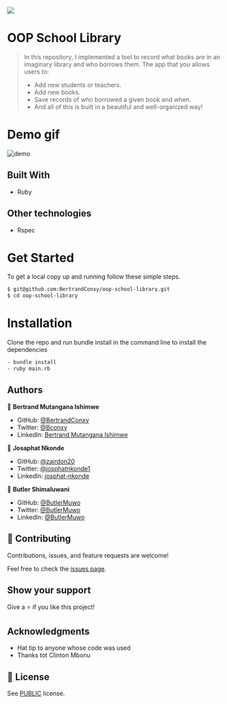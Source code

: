 ![](https://img.shields.io/badge/school-library-blue)

# OOP School Library

> In this repository, I implemented a tool to record what books are in an imaginary library and who borrows them. The app that you allows users to:
> - Add new students or teachers.
> - Add new books.
> - Save records of who borrowed a given book and when.
> - And all of this is built in a beautiful and well-organized way!


# Demo gif
![demo](https://user-images.githubusercontent.com/90222110/163357519-72e513a1-7455-43f5-b046-01a32b29556d.gif)



## Built With

- Ruby

## Other technologies

- Rspec

# Get Started
To get a local copy up and running follow these simple steps.

```bash
$ git@github.com:BertrandConxy/oop-school-library.git
$ cd oop-school-library

```

# Installation
Clone the repo and run bundle install in the command line to install the dependencies

```bash
- bundle install
- ruby main.rb
```

## Authors

👤 **Bertrand Mutangana Ishimwe**

- GitHub: [@BertrandConxy](https://github.com/BertrandConxy)
- Twitter: [@Bconxy](https://twitter.com/BertrandMutanga)
- LinkedIn: [Bertrand Mutangana Ishimwe](https://www.linkedin.com/in/bertrandmutangana)

👤 **Josaphat Nkonde**

- GitHub: [@zairdon20](https://github.com/zairdon20)
- Twitter: [@josphatnkonde1](https://twitter.com/josphatnkonde1)
- LinkedIn: [josphat-nkonde](https://www.linkedin.com/in/josphat-nkonde/)

👤 **Butler Shimaluwani**

- GitHub: [@ButlerMuwo](https://github.com/butlermuwo)
- Twitter: [@ButlerMuwo](https://twitter.com/ButlerMuwo)
- LinkedIn: [@ButlerMuwo](https://www.linkedin.com/in/butler-shimaluwani-41a680159/)


## 🤝 Contributing

Contributions, issues, and feature requests are welcome!

Feel free to check the [issues page](https://github.com/BertrandConxy/oop-school-library/issues/).

## Show your support

Give a ⭐️ if you like this project!

## Acknowledgments

- Hat tip to anyone whose code was used
- Thanks tot Clinton Mbonu

## 📝 License

See [PUBLIC](./LICENSE) license.
